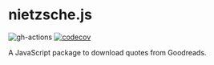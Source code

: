 # nietzsche.js

![gh-actions](https://github.com/rpidanny/nietzsche.js/workflows/Release/badge.svg) [![codecov](https://codecov.io/gh/rpidanny/nietzsche.js/branch/main/graph/badge.svg?token=UCCA6D6JCB)](https://codecov.io/gh/rpidanny/nietzsche.js)

A JavaScript package to download quotes from Goodreads.
